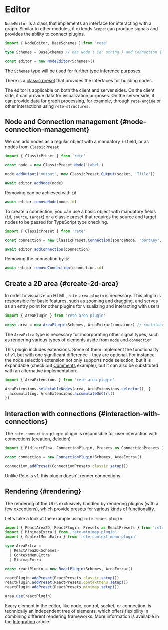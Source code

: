 # Editor

`NodeEditor` is a class that implements an interface for interacting with a graph. Similar to other modules, it extends `Scope`: can produce signals and provides the ability to connect plugins.
```ts
import { NodeEditor, BaseSchemes } from 'rete'

type Schemes = BaseSchemes // has Node { id: string } and Connection { id: string, source: string, target: string }

const editor = new NodeEditor<Schemes>()
```

The `Schemes` type will be used for further type inference purposes.

There is a [classic preset](/docs/presets#data-structures) that provides the interfaces for building nodes.

The editor is applicable on both the client and server sides. On the client side, it can provide data for visualization purposes. On the server side, it can provide data for graph processing, for example, through `rete-engine` or other interactions using `rete-structures`.

## Node and Connection management {#node-connection-management}

We can add nodes as a regular object with a mandatory `id` field, or as nodes from `ClassicPreset`

```ts
import { ClassicPreset } from 'rete'

const node = new ClassicPreset.Node('Label')

node.addOutput('output', new ClassicPreset.Output(socket, 'Title'))

await editor.addNode(node)
```

Removing can be achieved with `id`

```ts
await editor.removeNode(node.id)
```

To create a connection, you can use a basic object with mandatory fields (`id`, `source`, `target`) or a classic preset that requires the source and target nodes to be passed for TypeScript type checking.

```ts
import { ClassicPreset } from 'rete'

const connection = new ClassicPreset.Connection(sourceNode, 'portKey', targetNode, 'portKey')

await editor.addConnection(connection)
```

Removing the connection by `id`

```ts
await editor.removeConnection(connection.id)
```

## Create a 2D area {#create-2d-area}

In order to visualize on HTML, `rete-area-plugin` is necessary. This plugin is responsible for basic features, such as zooming and dragging, and serves as an entry point for other plugins for visualizing and interacting with users

```ts
import { AreaPlugin } from 'rete-area-plugin'

const area = new AreaPlugin<Schemes, AreaExtra>(container) // container is HTMLElement where the area will be inserted
```

The `AreaExtra` type is necessary for incorporating other signal types, such as rendering various types of elements aside from `node` and `connection`

This plugin includes extensions. Some of them implement the functionality of v1, but with one significant difference - they are optional. For instance, the node selection extension not only supports node selection, but it is expandable (check out [Comments](/examples/comments) example), but it can also be substituted with an alternative implementation.

```ts
import { AreaExtensions } from 'rete-area-plugin'

AreaExtensions.selectableNodes(area, AreaExtensions.selector(), {
  accumulating: AreaExtensions.accumulateOnCtrl()
})
```

## Interaction with connections {#interaction-with-connections}

The `rete-connection-plugin` plugin is responsible for user interaction with connections (creation, deletion)

```ts
import { BidirectFlow, ConnectionPlugin, Presets as ConnectionPresets } from 'rete-connection-plugin'

const connection = new ConnectionPlugin<Schemes, AreaExtra>()

connection.addPreset(ConnectionPresets.classic.setup())
```

Unlike Rete.js v1, this plugin doesn't render connections.

## Rendering {#rendering}

The rendering of the UI is exclusively handled by rendering plugins (with a few exceptions), which provide presets for various kinds of functionality.

Let's take a look at the example using `rete-react-plugin`

```ts
import { ReactArea2D, ReactPlugin, Presets as ReactPresets } from 'rete-react-plugin'
import { MinimapExtra } from 'rete-minimap-plugin'
import { ContextMenuExtra } from 'rete-context-menu-plugin'

type AreaExtra =
  | ReactArea2D<Schemes>
  | ContextMenuExtra
  | MinimapExtra

const reactPlugin = new ReactPlugin<Schemes, AreaExtra>()

reactPlugin.addPreset(ReactPresets.classic.setup())
reactPlugin.addPreset(ReactPresets.contextMenu.setup())
reactPlugin.addPreset(ReactPresets.minimap.setup())

area.use(reactPlugin)
```

Every element in the editor, like node, control, socket, or connection, is technically an independent tree of elements, which offers flexibility in combining different rendering frameworks. More information is available in the [Integration](/docs/concepts/integration) article.
